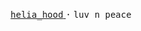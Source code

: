<p align='center'>
<a href='https://helia-hood.vercel.app/'>
<samp>helia_hood</samp>
</a>
<samp>·</samp>
<samp>luv n peace</samp>
</p>
